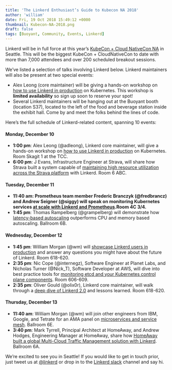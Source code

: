 ```yaml
---
title: 'The Linkerd Enthusiast’s Guide to Kubecon NA 2018'
author: 'william'
date: Fri, 19 Oct 2018 15:49:12 +0000
thumbnail: Kubecon-NA-2018.png
draft: false
tags: [Buoyant, Community, Events, Linkerd]
---
```


Linkerd will be in full force at this year’s [KubeCon + Cloud NativeCon NA](https://events.linuxfoundation.org/events/kubecon-cloudnativecon-north-america-2018/) in Seattle. This will be the biggest KubeCon + CloudNativeCon to date with more than 7,000 attendees and over 200 scheduled breakout sessions.

We’ve listed a selection of talks involving Linkerd below. Linkerd maintainers will also be present at two special events:

- Alex Leong (core maintainer) will be giving a hands-on workshop on [how to use Linkerd in production](https://sched.co/GyOx) on Kubernetes. This workshop is **limited availability** so sign up soon to reserve your spot!
- Several Linkerd maintainers will be hanging out at the Buoyant booth (location S37), located to the left of the food and beverage station inside the exhibit hall. Come by and meet the folks behind the lines of code.

Here’s the full schedule of Linkerd-related content, spanning 10 events:

#### Monday, December 10

- **1:00 pm**: Alex Leong (@adleong), Linkerd core maintainer, will give a hands-on workshop on [how to use Linkerd in production](https://sched.co/GyOx) on Kubernetes. Room Skagit 1 at the TCC.
- **6:00 pm**: J Evans, Infrastructure Engineer at Strava, will share how Strava built a system capable of [maintaining high resource utilization across the Strava platform](https://sched.co/GrVb) with Linkerd. Room 6 ABC.

#### Tuesday, December 11

- **11:40 am: Prometheus team member Frederic Branczyk (@fredbrancz) and Andrew Seigner (@siggy) will speak on monitoring Kubernetes services [at scale with Linkerd and Prometheus](https://sched.co/GrXs).Room 4C 3/4.**
- **1:45 pm**: Thomas Rampelberg (@grampelberg) will demonstrate how [latency-based autoscaling](https://sched.co/GrR6) outperforms CPU and memory based autoscaling. Ballroom 6B.

#### Wednesday, December 12

- **1:45 pm**: William Morgan (@wm) will [showcase Linkerd users in production](https://sched.co/H3IZ) and answer any questions you might have about the future of Linkerd. Room 618-620.
- **2:35 pm**: Nic Cope (@internegz), Software Engineer at Planet Labs, and Nicholas Turner (@Nick_T), Software Developer at AWS, will dive into best practice tools for [monitoring etcd and your Kubernetes control plane components](https://sched.co/GrXU). Room 606-609.
- **2:35 pm**: Oliver Gould (@olix0r), Linkerd core maintainer, will walk through a [deep dive of Linkerd 2.0](https://sched.co/H3Ij) and lessons learned. Room 618-620.

#### Thursday, December 13

- **11:40 am**: William Morgan (@wm) will join other engineers from IBM, Google, and Tetrate for an AMA panel on [microservices and service mesh](https://sched.co/Graa). Ballroom 6E.
- **3:40 pm**: Mark Tyrrell, Principal Architect at HomeAway, and Andrew Hodges, Engineering Manager at HomeAway, share how [HomeAway built a global Multi-Cloud Traffic Management solution with Linkerd](https://sched.co/GrSV). Ballroom 6A.

We’re excited to see you in Seattle! If you would like to get in touch prior, just tweet us at [@linkerd](https://twitter.com/linkerd) or drop in to the [Linkerd slack](https://slack.linkerd.io/) channel and say hi.

